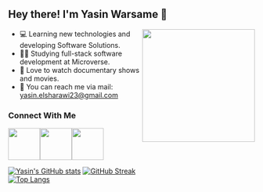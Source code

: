 ## Hey there! I'm Yasin Warsame 👋
<img align='right' src="https://media.giphy.com/media/836HiJc7pgzy8iNXCn/giphy.gif" width="230" />

- :computer: Learning new technologies and developing Software Solutions.
- :ok_man: Studying full-stack software development at Microverse.
- :rocket: Love to watch documentary shows and movies.
- :email: You can reach me via mail: yasin.elsharawi23@gmail.com


### Connect With Me
<a href="https://twitter.com/yasino24"><img width="65px" src="https://img.icons8.com/doodle/2x/twitter--v1.png"><a href="https://www.linkedin.com/in/yasin-warsame-a4176217a/"><img width="65px" src="https://img.icons8.com/doodle/2x/linkedin--v2.png"><a href="https://instagram.com/yazinz22"><img width="65px" src="https://img.icons8.com/doodle/2x/instagram-new.png">

[![Yasin's GitHub stats](https://github-readme-stats.vercel.app/api?username=Yazino12&count_private=true&show_icons=true&theme=tokyonight)](https://github.com/Yazino12)
[![GitHub Streak](https://github-readme-streak-stats.herokuapp.com/?user=Yazino12&theme=tokyonight)](https://github.com/Yazino12)<br>
[![Top Langs](https://github-readme-stats.vercel.app/api/top-langs/?username=Yazino12&show_icons=true&theme=tokyonight&layout=compact)](https://github.com/Yazino12)


  
  
